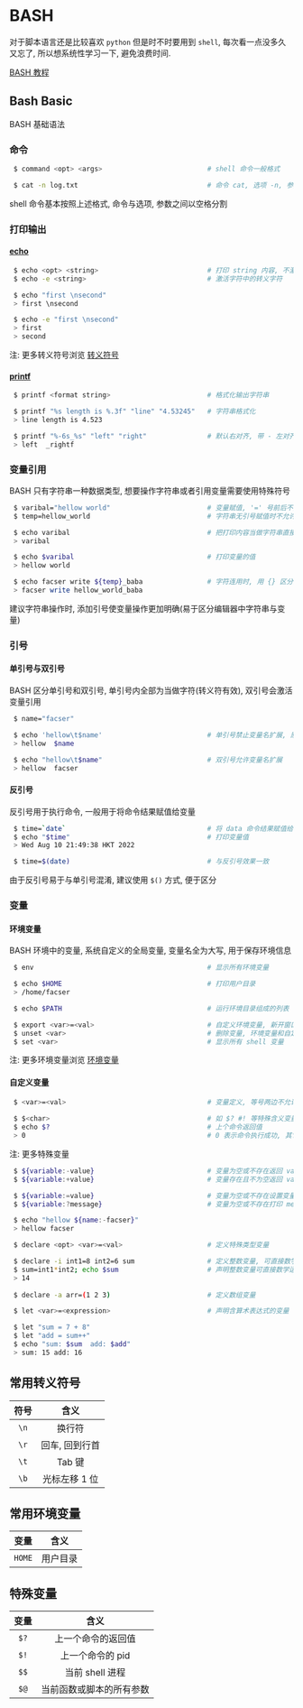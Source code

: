 <!--
 * @FilePath: \文档\Learning\BASH\BASH-1-basic.md
 * @Author: facser
 * @Date: 2022-08-09 21:20:45
 * @LastEditTime: 2022-08-14 13:40:09
 * @LastEditors: facser
 * @Description: 
-->
# BASH

对于脚本语言还是比较喜欢 `python` 但是时不时要用到 `shell`, 每次看一点没多久又忘了, 所以想系统性学习一下, 避免浪费时间.

[BASH 教程](https://wangdoc.com/bash/)

## Bash Basic

BASH 基础语法

### 命令

```bash
 $ command <opt> <args>                          # shell 命令一般格式

 $ cat -n log.txt                                # 命令 cat, 选项 -n, 参数 log.txt
```

shell 命令基本按照上述格式, 命令与选项, 参数之间以空格分割

### 打印输出

#### [echo](https://linux.alianga.com/c/echo.html)

```bash
 $ echo <opt> <string>                           # 打印 string 内容, 不激活转义符号
 $ echo -e <string>                              # 激活字符中的转义字符

 $ echo "first \nsecond"                        
 > first \nsecond

 $ echo -e "first \nsecond"                        
 > first 
 > second
```

注: 更多转义符号浏览 [转义符号](#常用转义符号)

#### [printf](https://linux.alianga.com/c/printf.html)

```bash
 $ printf <format string>                        # 格式化输出字符串

 $ printf "%s length is %.3f" "line" "4.53245"   # 字符串格式化 
 > line length is 4.523

 $ printf "%-6s_%s" "left" "right"               # 默认右对齐, 带 - 左对齐, 数字表示占位
 > left  _rightf
```

### 变量引用

BASH 只有字符串一种数据类型, 想要操作字符串或者引用变量需要使用特殊符号

```bash
 $ varibal="hellow world"                        # 变量赋值, '=' 号前后不允许空格
 $ temp=hellow_world                             # 字符串无引号赋值时不允许空格

 $ echo varibal                                  # 把打印内容当做字符串直接打印 
 > varibal

 $ echo $varibal                                 # 打印变量的值 
 > hellow world                

 $ echo facser write ${temp}_baba                # 字符连用时, 用 {} 区分变量
 > facser write hellow_world_baba
```

建议字符串操作时, 添加引号使变量操作更加明确(易于区分编辑器中字符串与变量)

### 引号

#### 单引号与双引号

BASH 区分单引号和双引号, 单引号内全部为当做字符(转义符有效), 双引号会激活变量引用

```bash
 $ name="facser"

 $ echo 'hellow\t$name'                          # 单引号禁止变量名扩展, 原样打印
 > hellow  $name

 $ echo "hellow\t$name"                          # 双引号允许变量名扩展
 > hellow  facser
```

#### 反引号

反引号用于执行命令, 一般用于将命令结果赋值给变量

```bash
 $ time=`date`                                   # 将 data 命令结果赋值给 time
 $ echo "$time"                                  # 打印变量值
 > Wed Aug 10 21:49:38 HKT 2022

 $ time=$(date)                                  # 与反引号效果一致
```

由于反引号易于与单引号混淆, 建议使用 `$()` 方式, 便于区分

### 变量

#### 环境变量

BASH 环境中的变量, 系统自定义的全局变量, 变量名全为大写, 用于保存环境信息

```bash
 $ env                                           # 显示所有环境变量

 $ echo $HOME                                    # 打印用户目录
 > /home/facser

 $ echo $PATH                                    # 运行环境目录组成的列表

 $ export <var>=<val>                            # 自定义环境变量, 新开窗口或重启失效
 $ unset <var>                                   # 删除变量, 环境变量和自定义变量均可
 $ set <var>                                     # 显示所有 shell 变量
```

注: 更多环境变量浏览 [环境变量](#常用环境变量)

#### 自定义变量

```bash
 $ <var>=<val>                                   # 变量定义, 等号两边不允许空格
 
 $ $<char>                                       # 如 $? #! 等特殊含义变量
 $ echo $?                                       # 上个命令返回值
 > 0                                             # 0 表示命令执行成功, 其它只表示失败或错误
```

注: 更多特殊变量

```bash
 $ ${variable:-value}                            # 变量为空或不存在返回 value
 $ ${variable:+value}                            # 变量存在且不为空返回 value

 $ ${variable:=value}                            # 变量为空或不存在设置变量为 value, 返回 values
 $ ${variable:?message}                          # 变量为空或不存在打印 message, 并退出

 $ echo "hellow ${name:-facser}"
 > hellow facser
```

```bash
 $ declare <opt> <var>=<val>                     # 定义特殊类型变量

 $ declare -i int1=8 int2=6 sum                  # 定义整数变量, 可直接数学运算
 $ sum=int1*int2; echo $sum                      # 声明整数变量可直接数学运算
 > 14
 
 $ declare -a arr=(1 2 3)                        # 定义数组变量
```

```bash
 $ let <var>=<expression>                        # 声明含算术表达式的变量

 $ let "sum = 7 + 8"                                 
 $ let "add = sum++"
 $ echo "sum: $sum  add: $add"
 > sum: 15 add: 16
```

## 常用转义符号

|符号|含义|
|:--:|:--:|
|`\n`|换行符|
|`\r`|回车, 回到行首|
|`\t`|Tab 键|
|`\b`|光标左移 1 位|

## 常用环境变量

|变量|含义|
|:-:|:-:|
|`HOME`|用户目录|

## 特殊变量

|变量|含义|
|:-:|:-:|
|`$?`|上一个命令的返回值|
|`$!`|上一个命令的 pid|
|`$$`|当前 shell 进程|
|`$@`|当前函数或脚本的所有参数|
